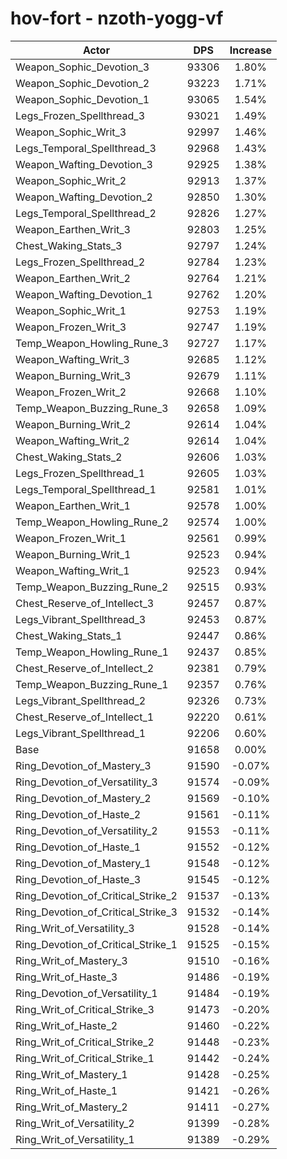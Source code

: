 # hov-fort - nzoth-yogg-vf
| Actor | DPS | Increase |
|---|:---:|:---:|
|Weapon_Sophic_Devotion_3|93306|1.80%|
|Weapon_Sophic_Devotion_2|93223|1.71%|
|Weapon_Sophic_Devotion_1|93065|1.54%|
|Legs_Frozen_Spellthread_3|93021|1.49%|
|Weapon_Sophic_Writ_3|92997|1.46%|
|Legs_Temporal_Spellthread_3|92968|1.43%|
|Weapon_Wafting_Devotion_3|92925|1.38%|
|Weapon_Sophic_Writ_2|92913|1.37%|
|Weapon_Wafting_Devotion_2|92850|1.30%|
|Legs_Temporal_Spellthread_2|92826|1.27%|
|Weapon_Earthen_Writ_3|92803|1.25%|
|Chest_Waking_Stats_3|92797|1.24%|
|Legs_Frozen_Spellthread_2|92784|1.23%|
|Weapon_Earthen_Writ_2|92764|1.21%|
|Weapon_Wafting_Devotion_1|92762|1.20%|
|Weapon_Sophic_Writ_1|92753|1.19%|
|Weapon_Frozen_Writ_3|92747|1.19%|
|Temp_Weapon_Howling_Rune_3|92727|1.17%|
|Weapon_Wafting_Writ_3|92685|1.12%|
|Weapon_Burning_Writ_3|92679|1.11%|
|Weapon_Frozen_Writ_2|92668|1.10%|
|Temp_Weapon_Buzzing_Rune_3|92658|1.09%|
|Weapon_Burning_Writ_2|92614|1.04%|
|Weapon_Wafting_Writ_2|92614|1.04%|
|Chest_Waking_Stats_2|92606|1.03%|
|Legs_Frozen_Spellthread_1|92605|1.03%|
|Legs_Temporal_Spellthread_1|92581|1.01%|
|Weapon_Earthen_Writ_1|92578|1.00%|
|Temp_Weapon_Howling_Rune_2|92574|1.00%|
|Weapon_Frozen_Writ_1|92561|0.99%|
|Weapon_Burning_Writ_1|92523|0.94%|
|Weapon_Wafting_Writ_1|92523|0.94%|
|Temp_Weapon_Buzzing_Rune_2|92515|0.93%|
|Chest_Reserve_of_Intellect_3|92457|0.87%|
|Legs_Vibrant_Spellthread_3|92453|0.87%|
|Chest_Waking_Stats_1|92447|0.86%|
|Temp_Weapon_Howling_Rune_1|92437|0.85%|
|Chest_Reserve_of_Intellect_2|92381|0.79%|
|Temp_Weapon_Buzzing_Rune_1|92357|0.76%|
|Legs_Vibrant_Spellthread_2|92326|0.73%|
|Chest_Reserve_of_Intellect_1|92220|0.61%|
|Legs_Vibrant_Spellthread_1|92206|0.60%|
|Base|91658|0.00%|
|Ring_Devotion_of_Mastery_3|91590|-0.07%|
|Ring_Devotion_of_Versatility_3|91574|-0.09%|
|Ring_Devotion_of_Mastery_2|91569|-0.10%|
|Ring_Devotion_of_Haste_2|91561|-0.11%|
|Ring_Devotion_of_Versatility_2|91553|-0.11%|
|Ring_Devotion_of_Haste_1|91552|-0.12%|
|Ring_Devotion_of_Mastery_1|91548|-0.12%|
|Ring_Devotion_of_Haste_3|91545|-0.12%|
|Ring_Devotion_of_Critical_Strike_2|91537|-0.13%|
|Ring_Devotion_of_Critical_Strike_3|91532|-0.14%|
|Ring_Writ_of_Versatility_3|91528|-0.14%|
|Ring_Devotion_of_Critical_Strike_1|91525|-0.15%|
|Ring_Writ_of_Mastery_3|91510|-0.16%|
|Ring_Writ_of_Haste_3|91486|-0.19%|
|Ring_Devotion_of_Versatility_1|91484|-0.19%|
|Ring_Writ_of_Critical_Strike_3|91473|-0.20%|
|Ring_Writ_of_Haste_2|91460|-0.22%|
|Ring_Writ_of_Critical_Strike_2|91448|-0.23%|
|Ring_Writ_of_Critical_Strike_1|91442|-0.24%|
|Ring_Writ_of_Mastery_1|91428|-0.25%|
|Ring_Writ_of_Haste_1|91421|-0.26%|
|Ring_Writ_of_Mastery_2|91411|-0.27%|
|Ring_Writ_of_Versatility_2|91399|-0.28%|
|Ring_Writ_of_Versatility_1|91389|-0.29%|

